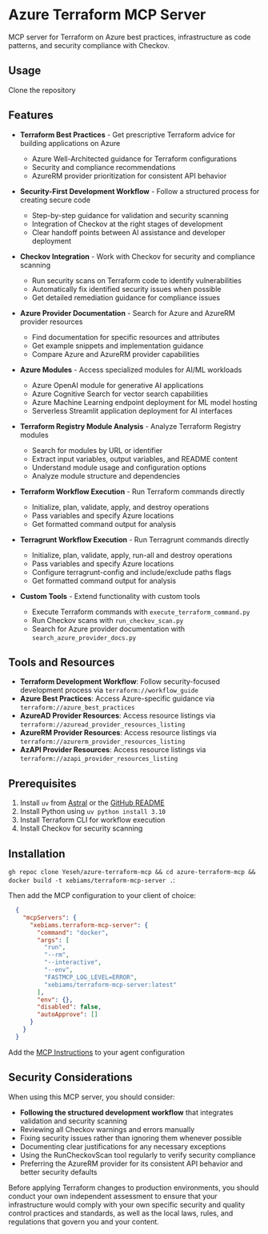 # Azure Terraform MCP Server

MCP server for Terraform on Azure best practices, infrastructure as code patterns, and security compliance with Checkov.

## Usage

Clone the repository

## Features

- **Terraform Best Practices** - Get prescriptive Terraform advice for building applications on Azure
  - Azure Well-Architected guidance for Terraform configurations
  - Security and compliance recommendations
  - AzureRM provider prioritization for consistent API behavior

- **Security-First Development Workflow** - Follow a structured process for creating secure code
  - Step-by-step guidance for validation and security scanning
  - Integration of Checkov at the right stages of development
  - Clear handoff points between AI assistance and developer deployment

- **Checkov Integration** - Work with Checkov for security and compliance scanning
  - Run security scans on Terraform code to identify vulnerabilities
  - Automatically fix identified security issues when possible
  - Get detailed remediation guidance for compliance issues

- **Azure Provider Documentation** - Search for Azure and AzureRM provider resources
  - Find documentation for specific resources and attributes
  - Get example snippets and implementation guidance
  - Compare Azure and AzureRM provider capabilities

- **Azure Modules** - Access specialized modules for AI/ML workloads
  - Azure OpenAI module for generative AI applications
  - Azure Cognitive Search for vector search capabilities
  - Azure Machine Learning endpoint deployment for ML model hosting
  - Serverless Streamlit application deployment for AI interfaces

- **Terraform Registry Module Analysis** - Analyze Terraform Registry modules
  - Search for modules by URL or identifier
  - Extract input variables, output variables, and README content
  - Understand module usage and configuration options
  - Analyze module structure and dependencies

- **Terraform Workflow Execution** - Run Terraform commands directly
  - Initialize, plan, validate, apply, and destroy operations
  - Pass variables and specify Azure locations
  - Get formatted command output for analysis

- **Terragrunt Workflow Execution** - Run Terragrunt commands directly
  - Initialize, plan, validate, apply, run-all and destroy operations
  - Pass variables and specify Azure locations
  - Configure terragrunt-config and include/exclude paths flags
  - Get formatted command output for analysis

- **Custom Tools** - Extend functionality with custom tools
  - Execute Terraform commands with `execute_terraform_command.py`
  - Run Checkov scans with `run_checkov_scan.py`
  - Search for Azure provider documentation with `search_azure_provider_docs.py`

## Tools and Resources

- **Terraform Development Workflow**: Follow security-focused development process via `terraform://workflow_guide`
- **Azure Best Practices**: Access Azure-specific guidance via `terraform://azure_best_practices`
- **AzureAD Provider Resources**: Access resource listings via `terraform://azuread_provider_resources_listing`
- **AzureRM Provider Resources**: Access resource listings via `terraform://azurerm_provider_resources_listing`
- **AzAPI Provider Resources**: Access resource listings via `terraform://azapi_provider_resources_listing`

## Prerequisites

1. Install `uv` from [Astral](https://docs.astral.sh/uv/getting-started/installation/) or the [GitHub README](https://github.com/astral-sh/uv#installation)
2. Install Python using `uv python install 3.10`
3. Install Terraform CLI for workflow execution
4. Install Checkov for security scanning

## Installation

 `gh repoc clone Yeseh/azure-terraform-mcp && cd azure-terraform-mcp && docker build -t xebiams/terraform-mcp-server .`:

Then add the MCP configuration to your client of choice:
```json
  {
    "mcpServers": {
      "xebiams.terraform-mcp-server": {
        "command": "docker",
        "args": [
          "run",
          "--rm",
          "--interactive",
          "--env",
          "FASTMCP_LOG_LEVEL=ERROR",
          "xebiams/terraform-mcp-server:latest"
        ],
        "env": {},
        "disabled": false,
        "autoApprove": []
      }
    }
  }
```

Add the [MCP Instructions](https://github.com/Yeseh/azure-terraform-mcp/blob/main/xebiams/terraform_mcp_server/static/MCP_INSTRUCTIONS.md) to your agent configuration

## Security Considerations

When using this MCP server, you should consider:
- **Following the structured development workflow** that integrates validation and security scanning
- Reviewing all Checkov warnings and errors manually
- Fixing security issues rather than ignoring them whenever possible
- Documenting clear justifications for any necessary exceptions
- Using the RunCheckovScan tool regularly to verify security compliance
- Preferring the AzureRM provider for its consistent API behavior and better security defaults

Before applying Terraform changes to production environments, you should conduct your own independent assessment to ensure that your infrastructure would comply with your own specific security and quality control practices and standards, as well as the local laws, rules, and regulations that govern you and your content.
